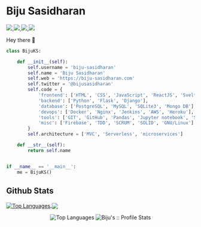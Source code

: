 # Biju Sasidharan
<p>
    <a href="https://biju-sasidharan.com">
        <img src="https://badges.pufler.dev/visits/biju-sasidharan/biju-sasidharan" style="max-width:100%;">
    </a>
    <a href="https://twitter.com/bijusasidharan" rel="nofollow">
        <img src="https://img.shields.io/badge/Twitter-Profile-informational?style=flat&logo=twitter&logoColor=white&color=1CA2F1" style="max-width:100%;">
    </a>
    <a href="https://www.linkedin.com/in/biju-sasidharan/" rel="nofollow">
        <img src="https://img.shields.io/badge/LinkedIn-Profile-informational?style=flat&logo=linkedin&logoColor=white&color=0D76A8" style="max-width:100%;">
    </a>
    <a href="https://codepen.io/biju-sasidharan" rel="nofollow">
        <img src="https://img.shields.io/badge/CodePen-Profile-informational?style=flat&logo=codepen&logoColor=white&color=black" style="max-width:100%;">
    </a>
</p>

<p>
    Hey there <g-emoji class="g-emoji" alias="wave" fallback-src="https://github.githubassets.com/images/icons/emoji/unicode/1f44b.png">👋</g-emoji>
</p>

```python
class BijuKS:

    def __init__(self):
        self.username = 'biju-sasidharan'
        self.name = 'Biju Sasidharan'
        self.web = 'https://biju-sasidharan.com'
        self.twitter = '@bijusasidharan'
        self.code = {
            'frontend': ['HTML', 'CSS', 'JavaScript', 'ReactJS', 'Svelte', 'Boostrap', 'TailWind'],
            'backend': ['Python', 'Flask', 'Django'],
            'database': ['PostgreSQL', 'MySQL', 'SQLite3', 'Mongo DB'],
            'devops': ['Docker', 'Nginx', 'Jenkins', 'AWS', 'Heroku'],
            'tools': ['GIT', 'GitHub', 'Pandas', 'Jupyter notebook', 'SQLAlchemy', 'Redis', 'Celery'],
            'misc': ['Firebase', 'TDD', 'SCRUM', 'SOLID', 'GNU/Linux']
        }
        self.architecture = ['MVC', 'Serverless', 'microservices']

    def __str__(self):
        return self.name


if __name__ == '__main__':
    me = BijuKS()

```
## Github Stats

<a href="https://github.com/biju-sasidharan">
  <img align="center" src="https://github-readme-stats.vercel.app/api/top-langs/?username=biju-sasidharan&hide=html,css&title_color=ffffff&text_color=c9cacc&icon_color=4AB197&bg_color=1A2B34" style="max-width:100%;" alt="Top Languages">
</a>
<a href="https://github.com/braydoncoyer">
  <img align="center" src="https://github-readme-stats.vercel.app/api?username=biju-sasidharan&show_icons=true&line_height=27&count_private=true&title_color=ffffff&text_color=c9cacc&icon_color=4AB097&bg_color=1A2B34" style="max-width:100%; alt="Biju's :: Profile Stats"">
</a>

<p align="center">
    <img src="https://github-readme-stats.vercel.app/api/top-langs/?username=biju-sasidharan" alt="Top Languages" />
    <img src="https://github-readme-stats.vercel.app/api?username=biju-sasidharan&show_icons=true" alt="Biju's :: Profile Stats"/>
</p>
